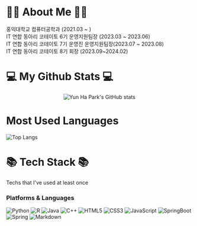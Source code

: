 # 👋🏼 About Me 👋🏼
홍익대학교 컴퓨터공학과 (2021.03 ~ )<br/>
IT 연합 동아리 코테이토 6기 운영지원팀장 (2023.03 ~ 2023.06)<br/>
IT 연합 동아리 코테이토 7기 운영진 운영지원팀장(2023.07 ~ 2023.08)<br/> 
IT 연합 동아리 코테이토 8기 회장 (2023.09~2024.02)<br/>


# 💻 My Github Stats 💻 
<div align="center">
  
![Yun Ha Park's GitHub stats](https://github-readme-stats.vercel.app/api?username=yunhacandy&count_private=true&show_icons=true&layout=compact)
</div>


# Most Used Languages
![Top Langs](https://github-readme-stats.vercel.app/api/top-langs/?username=yunhacandy&&count_private=true&show_icons=true&layout=compact)

# 📚 Tech Stack 📚
Techs that I've used at least once
### Platforms & Languages
![Python](https://img.shields.io/badge/Python-3776AB.svg?$style=for-the-badge&logo=Python&logoColor=white)
![R](https://img.shields.io/badge/R-276DC3.svg?$style=for-the-badge&logo=R&logoColor=white)
![Java](https://img.shields.io/badge/Java-007396.svg?$style=for-the-badge&logo=Java&logoColor=white)
![C++](https://img.shields.io/badge/C++-00599C.svg?$style=for-the-badge&logo=C++&logoColor=white)
![HTML5](https://img.shields.io/badge/HTML5-E34F26.svg?$style=for-the-badge&logo=HTML5&logoColor=white)
![CSS3](https://img.shields.io/badge/CSS3-1572B6.svg?$style=for-the-badge&logo=CSS3&logoColor=white)
![JavaScript](https://img.shields.io/badge/JavaScript-F7DF1E.svg?$style=for-the-badge&logo=JavaScript&logoColor=white)
![SpringBoot](https://img.shields.io/badge/SpringBoot-6DB33F?style=flat&logo=SpringBoot&logoColor=white)
![Spring](https://img.shields.io/badge/Spring-6DB33F?style=flat&logo=Spring&logoColor=white)
![Markdown](https://img.shields.io/badge/markdown-%23000000.svg?style=for-the-badge&logo=markdown&logoColor=white)




